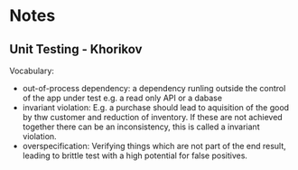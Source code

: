 # Notes

## Unit Testing - Khorikov

Vocabulary:
- out-of-process dependency: a dependency runling outside the control of the app under test e.g. a read only API or a dabase
- invariant violation: E.g. a purchase should lead to aquisition of the good by thw customer and reduction of inventory. If these are not achieved together there can be an inconsistency, this is called a invariant violation.
- overspecification: Verifying things which are not part of the end result, leading to brittle test 
with a high potential for false positives.
